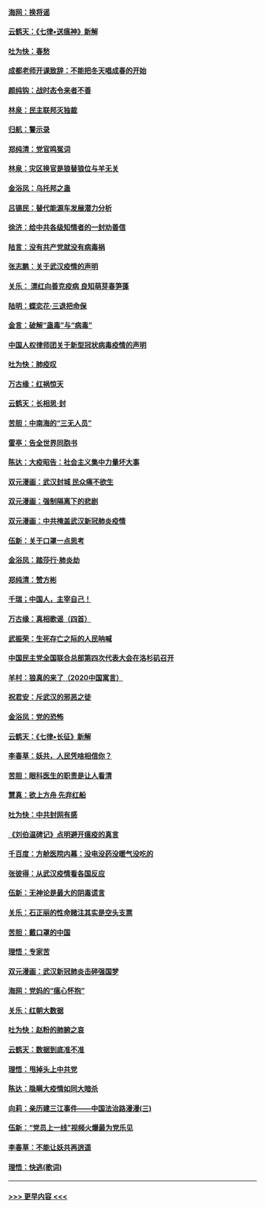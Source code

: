 #### [海网：换将谣](../pages/nsc993/n11873712.md?t=02171502) 
#### [云鹤天：《七律▪送瘟神》新解](../pages/nsc993/n11873598.md?t=02171502) 
#### [吐为快：春愁](../pages/nsc993/n11872801.md?t=02171502) 
#### [成都老师开课致辞：不能把冬天唱成春的开始](../pages/nsc993/n11872653.md?t=02171502) 
#### [颜纯钩：战时态令来者不善](../pages/nsc993/n11872011.md?t=02171502) 
#### [林泉：民主联邦灭独裁](../pages/nsc993/n11870998.md?t=02171502) 
#### [归航：警示录](../pages/nsc993/n11870963.md?t=02171502) 
#### [郑纯清：党官鸣冤词](../pages/nsc993/n11870938.md?t=02171502) 
#### [林泉：灾区换官是狼替狼位与羊无关](../pages/nsc993/n11870896.md?t=02171502) 
#### [金浴凤：乌托邦之蛊](../pages/nsc993/n11870879.md?t=02171502) 
#### [吕锡民：替代能源车发展潜力分析](../pages/nsc993/n11870656.md?t=02171502) 
#### [徐济：给中共各级知情者的一封劝善信](../pages/nsc993/n11868561.md?t=02171502) 
#### [陆言：没有共产党就没有病毒祸](../pages/nsc993/n11868232.md?t=02171502) 
#### [张志鹏：关于武汉疫情的声明](../pages/nsc993/n11867182.md?t=02171502) 
#### [关乐： 漂红向善克疫病 良知萌芽春笋蓬](../pages/nsc993/n11865710.md?t=02171502) 
#### [陆明：蝶恋花‧三退把命保](../pages/nsc993/n11865673.md?t=02171502) 
#### [金言：破解“蛊毒”与“病毒”](../pages/nsc993/n11864103.md?t=02171502) 
#### [中国人权律师团关于新型冠状病毒疫情的声明](../pages/nsc993/n11864249.md?t=02171502) 
#### [吐为快：肺疫叹](../pages/nsc993/n11864027.md?t=02171502) 
#### [万古缘：红祸惊天](../pages/nsc993/n11864079.md?t=02171502) 
#### [云鹤天：长相思‧封](../pages/nsc993/n11864006.md?t=02171502) 
#### [苦胆：中南海的“三无人员”](../pages/nsc993/n11862997.md?t=02171502) 
#### [雷亭：告全世界同胞书](../pages/nsc993/n11862572.md?t=02171502) 
#### [陈达：大疫昭告：社会主义集中力量坏大事](../pages/nsc993/n11859419.md?t=02171502) 
#### [双元漫画：武汉封城 民众痛不欲生](../pages/nsc993/n11859287.md?t=02171502) 
#### [双元漫画：强制隔离下的悲剧](../pages/nsc993/n11859244.md?t=02171502) 
#### [双元漫画：中共掩盖武汉新冠肺炎疫情](../pages/nsc993/n11858249.md?t=02171502) 
#### [伍新：关于口罩一点思考](../pages/nsc993/n11859195.md?t=02171502) 
#### [金浴凤：踏莎行‧肺炎劫](../pages/nsc993/n11858227.md?t=02171502) 
#### [郑纯清：赞方彬](../pages/nsc993/n11856803.md?t=02171502) 
#### [千瑞；中国人，主宰自己！](../pages/nsc993/n11856793.md?t=02171502) 
#### [万古缘：真相歌谣（四首）](../pages/nsc993/n11856263.md?t=02171502) 
#### [武振荣：生死存亡之际的人民呐喊](../pages/nsc993/n11856256.md?t=02171502) 
#### [中国民主党全国联合总部第四次代表大会在洛杉矶召开](../pages/nsc993/n11856344.md?t=02171502) 
#### [羊村：狼真的来了（2020中国寓言）](../pages/nsc993/n11856229.md?t=02171502) 
#### [祝君安：斥武汉的邪恶之徒](../pages/nsc993/n11855861.md?t=02171502) 
#### [金浴凤：党的恐怖](../pages/nsc993/n11855849.md?t=02171502) 
#### [云鹤天：《七律▪长征》新解](../pages/nsc993/n11855479.md?t=02171502) 
#### [李春草：妖共，人民凭啥相信你？](../pages/nsc993/n11855196.md?t=02171502) 
#### [苦胆：眼科医生的职责是让人看清](../pages/nsc993/n11853840.md?t=02171502) 
#### [慧真：欲上方舟 先弃红船](../pages/nsc993/n11853483.md?t=02171502) 
#### [吐为快：中共封网有感](../pages/nsc993/n11852575.md?t=02171502) 
#### [《刘伯温碑记》点明避开瘟疫的真言](../pages/nsc993/n11852128.md?t=02171502) 
#### [千百度：方舱医院内幕：没电没药没暖气没吃的](../pages/nsc993/n11850211.md?t=02171502) 
#### [张彼得：从武汉疫情看各国反应](../pages/nsc993/n11850102.md?t=02171502) 
#### [伍新：无神论是最大的阴毒谎言](../pages/nsc993/n11846129.md?t=02171502) 
#### [关乐：石正丽的性命赌注其实是空头支票](../pages/nsc993/n11846109.md?t=02171502) 
#### [苦胆：戴口罩的中国](../pages/nsc993/n11845576.md?t=02171502) 
#### [理悟：专家苦](../pages/nsc993/n11845564.md?t=02171502) 
#### [双元漫画：武汉新冠肺炎击碎强国梦](../pages/nsc993/n11843320.md?t=02171502) 
#### [海网：党妈的“瘟心怀抱”](../pages/nsc993/n11840740.md?t=02171502) 
#### [关乐：红朝大数据](../pages/nsc993/n11840675.md?t=02171502) 
#### [吐为快：赵粉的肺腑之哀](../pages/nsc993/n11840618.md?t=02171502) 
#### [云鹤天：数据到底准不准](../pages/nsc993/n11840325.md?t=02171502) 
#### [理悟：甩掉头上中共党](../pages/nsc993/n11838826.md?t=02171502) 
#### [陈达：隐瞒大疫情如同大暗杀](../pages/nsc993/n11838771.md?t=02171502) 
#### [向莉：亲历建三江事件——中国法治路漫漫(三)](../pages/nsc993/n11831825.md?t=02171502) 
#### [伍新：“党员上一线”视频火爆最为党乐见](../pages/nsc993/n11838200.md?t=02171502) 
#### [李春草：不能让妖共再逍遥](../pages/nsc993/n11838102.md?t=02171502) 
#### [理悟：快逃(歌词)](../pages/nsc993/n11838083.md?t=02171502) 

----
#### [ >>> 更早内容 <<< ](../indexes/nsc993-earlier.md)
